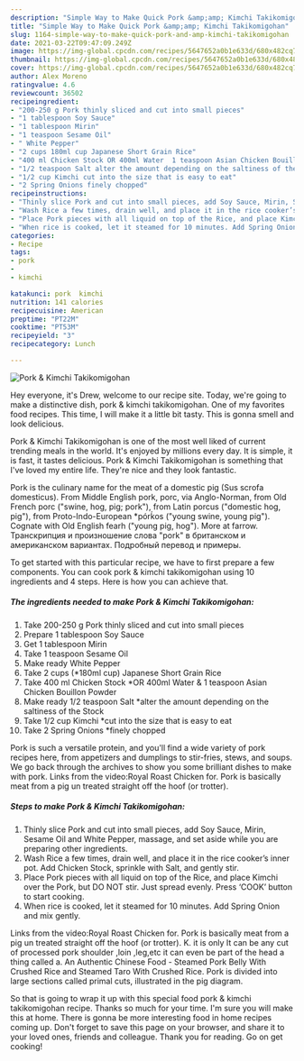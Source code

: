 ```yaml
---
description: "Simple Way to Make Quick Pork &amp;amp; Kimchi Takikomigohan"
title: "Simple Way to Make Quick Pork &amp;amp; Kimchi Takikomigohan"
slug: 1164-simple-way-to-make-quick-pork-and-amp-kimchi-takikomigohan
date: 2021-03-22T09:47:09.249Z
image: https://img-global.cpcdn.com/recipes/5647652a0b1e633d/680x482cq70/pork-kimchi-takikomigohan-recipe-main-photo.jpg
thumbnail: https://img-global.cpcdn.com/recipes/5647652a0b1e633d/680x482cq70/pork-kimchi-takikomigohan-recipe-main-photo.jpg
cover: https://img-global.cpcdn.com/recipes/5647652a0b1e633d/680x482cq70/pork-kimchi-takikomigohan-recipe-main-photo.jpg
author: Alex Moreno
ratingvalue: 4.6
reviewcount: 36502
recipeingredient:
- "200-250 g Pork thinly sliced and cut into small pieces"
- "1 tablespoon Soy Sauce"
- "1 tablespoon Mirin"
- "1 teaspoon Sesame Oil"
- " White Pepper"
- "2 cups 180ml cup Japanese Short Grain Rice"
- "400 ml Chicken Stock OR 400ml Water  1 teaspoon Asian Chicken Bouillon Powder"
- "1/2 teaspoon Salt alter the amount depending on the saltiness of the Stock"
- "1/2 cup Kimchi cut into the size that is easy to eat"
- "2 Spring Onions finely chopped"
recipeinstructions:
- "Thinly slice Pork and cut into small pieces, add Soy Sauce, Mirin, Sesame Oil and White Pepper, massage, and set aside while you are preparing other ingredients."
- "Wash Rice a few times, drain well, and place it in the rice cooker’s inner pot. Add Chicken Stock, sprinkle with Salt, and gently stir."
- "Place Pork pieces with all liquid on top of the Rice, and place Kimchi over the Pork, but DO NOT stir. Just spread evenly. Press ‘COOK’ button to start cooking."
- "When rice is cooked, let it steamed for 10 minutes. Add Spring Onion and mix gently."
categories:
- Recipe
tags:
- pork
- 
- kimchi

katakunci: pork  kimchi 
nutrition: 141 calories
recipecuisine: American
preptime: "PT22M"
cooktime: "PT53M"
recipeyield: "3"
recipecategory: Lunch

---
```



![Pork &amp; Kimchi Takikomigohan](https://img-global.cpcdn.com/recipes/5647652a0b1e633d/680x482cq70/pork-kimchi-takikomigohan-recipe-main-photo.jpg)

Hey everyone, it's Drew, welcome to our recipe site. Today, we're going to make a distinctive dish, pork &amp; kimchi takikomigohan. One of my favorites food recipes. This time, I will make it a little bit tasty. This is gonna smell and look delicious.

Pork &amp; Kimchi Takikomigohan is one of the most well liked of current trending meals in the world. It's enjoyed by millions every day. It is simple, it is fast, it tastes delicious. Pork &amp; Kimchi Takikomigohan is something that I've loved my entire life. They're nice and they look fantastic.

Pork is the culinary name for the meat of a domestic pig (Sus scrofa domesticus). From Middle English pork, porc, via Anglo-Norman, from Old French porc (&#34;swine, hog, pig; pork&#34;), from Latin porcus (&#34;domestic hog, pig&#34;), from Proto-Indo-European *pórḱos (&#34;young swine, young pig&#34;). Cognate with Old English fearh (&#34;young pig, hog&#34;). More at farrow. Транскрипция и произношение слова &#34;pork&#34; в британском и американском вариантах. Подробный перевод и примеры.


To get started with this particular recipe, we have to first prepare a few components. You can cook pork &amp; kimchi takikomigohan using 10 ingredients and 4 steps. Here is how you can achieve that.

<!--inarticleads1-->

##### The ingredients needed to make Pork &amp; Kimchi Takikomigohan:

1. Take 200-250 g Pork thinly sliced and cut into small pieces
1. Prepare 1 tablespoon Soy Sauce
1. Get 1 tablespoon Mirin
1. Take 1 teaspoon Sesame Oil
1. Make ready  White Pepper
1. Take 2 cups (*180ml cup) Japanese Short Grain Rice
1. Take 400 ml Chicken Stock *OR 400ml Water &amp; 1 teaspoon Asian Chicken Bouillon Powder
1. Make ready 1/2 teaspoon Salt *alter the amount depending on the saltiness of the Stock
1. Take 1/2 cup Kimchi *cut into the size that is easy to eat
1. Take 2 Spring Onions *finely chopped


Pork is such a versatile protein, and you&#39;ll find a wide variety of pork recipes here, from appetizers and dumplings to stir-fries, stews, and soups. We go back through the archives to show you some brilliant dishes to make with pork. Links from the video:Royal Roast Chicken for. Pork is basically meat from a pig un treated straight off the hoof (or trotter). 

<!--inarticleads2-->

##### Steps to make Pork &amp; Kimchi Takikomigohan:

1. Thinly slice Pork and cut into small pieces, add Soy Sauce, Mirin, Sesame Oil and White Pepper, massage, and set aside while you are preparing other ingredients.
1. Wash Rice a few times, drain well, and place it in the rice cooker’s inner pot. Add Chicken Stock, sprinkle with Salt, and gently stir.
1. Place Pork pieces with all liquid on top of the Rice, and place Kimchi over the Pork, but DO NOT stir. Just spread evenly. Press ‘COOK’ button to start cooking.
1. When rice is cooked, let it steamed for 10 minutes. Add Spring Onion and mix gently.


Links from the video:Royal Roast Chicken for. Pork is basically meat from a pig un treated straight off the hoof (or trotter). K. it is only It can be any cut of processed pork shoulder ,loin ,leg,etc it can even be part of the head a thing called a. An Authentic Chinese Food - Steamed Pork Belly With Crushed Rice and Steamed Taro With Crushed Rice. Pork is divided into large sections called primal cuts, illustrated in the pig diagram. 

So that is going to wrap it up with this special food pork &amp; kimchi takikomigohan recipe. Thanks so much for your time. I'm sure you will make this at home. There is gonna be more interesting food in home recipes coming up. Don't forget to save this page on your browser, and share it to your loved ones, friends and colleague. Thank you for reading. Go on get cooking!
